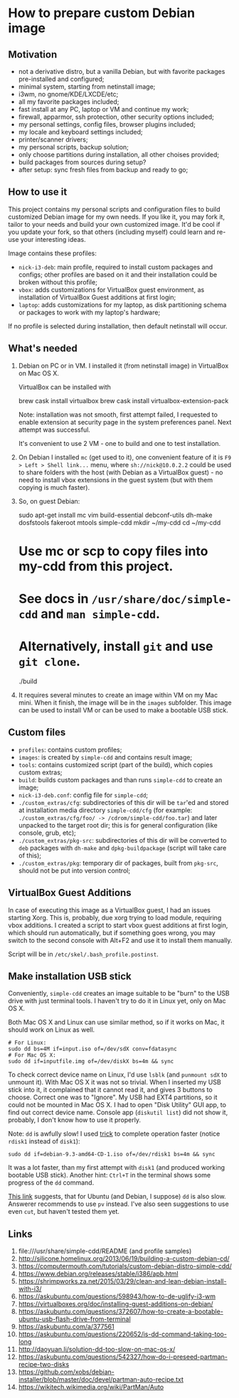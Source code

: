# How to prepare custom Debian image

## Motivation

- not a derivative distro, but a vanilla Debian, but with favorite packages
  pre-installed and configured;
- minimal system, starting from netinstall image;
- i3wm, no gnome/KDE/LXCDE/etc;
- all my favorite packages included;
- fast install at any PC, laptop or VM and continue my work;
- firewall, apparmor, ssh protection, other security options included;
- my personal settings, config files, browser plugins included;
- my locale and keyboard settings included;
- printer/scanner drivers;
- my personal scripts, backup solution;
- only choose partitions during installation, all other choises provided;
- build packages from sources during setup?
- after setup: sync fresh files from backup and ready to go;

## How to use it

This project contains my personal scripts and configuration files to build
customized Debian image for my own needs. If you like it, you may fork it,
tailor to your needs and build your own customized image. It'd be cool if
you update your fork, so that others (including myself) could learn and
re-use your interesting ideas.

Image contains these profiles:

- `nick-i3-deb`: main profile, required to install custom packages and configs;
  other profiles are based on it and their installation could be broken without
  this profile;
- `vbox`: adds customizations for VirtualBox guest environment, as installation
  of VirtualBox Guest additions at first login;
- `laptop`: adds customizations for my laptop, as disk partitioning schema or
  packages to work with my laptop's hardware;

If no profile is selected during installation, then default netinstall will occur.

## What's needed

1. Debian on PC or in VM.  I installed it (from netinstall image) in VirtualBox
   on Mac OS X.
   
   VirtualBox can be installed with 
    
    brew cask install virtualbox
    brew cask install virtualbox-extension-pack

   Note: installation was not smooth, first attempt failed, I requested to
   enable extension at security page in the system preferences panel. Next 
   attempt was successful.

   It's convenient to use 2 VM - one to build and one to test installation.

2. On Debian I installed `mc` (get used to it), one convenient feature of it is
   `F9 > Left > Shell link...` menu, where `sh://nick@10.0.2.2` could be used
   to share folders with the host (with Debian as a VirtualBox guest) - no need
   to install vbox extensions in the guest system (but with them copying is
   much faster).

3. So, on guest Debian:

    sudo apt-get install mc vim build-essential debconf-utils dh-make dosfstools fakeroot mtools simple-cdd
    mkdir ~/my-cdd
    cd ~/my-cdd
    # Use mc or scp to copy files into my-cdd from this project.
    # See docs in `/usr/share/doc/simple-cdd` and `man simple-cdd`.
    # Alternatively, install `git` and use `git clone`.
    ./build

4. It requires several minutes to create an image within VM on my Mac mini.
   When it finish, the image will be in the `images` subfolder.
   This image can be used to install VM or can be used to make a bootable USB
   stick.

## Custom files

- `profiles`: contains custom profiles;
- `images`: is created by `simple-cdd` and contains result image;
- `tools`: contains customized script (part of the build), which copies custom extras;
- `build`: builds custom packages and than runs `simple-cdd` to create an image;
- `nick-i3-deb.conf`: config file for `simple-cdd`;
- `./custom_extras/cfg`: subdirectories of this dir will be `tar`'ed and stored
  at installation media directory `simple-cdd/cfg` (for example:
  `./custom_extras/cfg/foo/ -> /cdrom/simple-cdd/foo.tar`) and later unpacked to
  the target root dir; this is for general configuration (like console, grub,
  etc);
- `./custom_extras/pkg-src`: subdirectories of this dir will be converted to
  `deb` packages with `dh-make` and `dpkg-buildpackage` (script will take care
  of this);
- `./custom_extras/pkg`: temporary dir of packages, built from `pkg-src`, should
  not be put into version control;

## VirtualBox Guest Additions

In case of executing this image as a VirtualBox guest, I had an issues starting
Xorg. This is, probably, due xorg trying to load module, requiring vbox
additions. I created a script to start vbox guest additions at first login,
which should run automatically, but if something goes wrong, you may switch to
the second console with Alt+F2 and use it to install them manually.

Script will be in `/etc/skel/.bash_profile.postinst`.

## Make installation USB stick

Conveniently, `simple-cdd` creates an image suitable to be "burn" to the USB
drive with just terminal tools. I haven't try to do it in Linux yet, only on
Mac OS X.

Both Mac OS X and Linux can use similar method, so if it works on Mac, it
should work on Linux as well.

    # For Linux:
    sudo dd bs=4M if=input.iso of=/dev/sdX conv=fdatasync
    # For Mac OS X:
    sudo dd if=inputfile.img of=/dev/diskX bs=4m && sync

To check correct device name on Linux, I'd use `lsblk` (and `punmount sdX` to
unmount it). With Mac OS X it was not so trivial.  When I inserted my USB stick
into it, it complained that it cannot read it, and gives 3 buttons to choose.
Correct one was to "Ignore".  My USB had EXT4 partitions, so it could not be
mounted in Mac OS X. I had to open "Disk Utility" GUI app, to find out correct
device name.  Console app (`diskutil list`) did not show it, probably, I don't
know how to use it properly.

Note: `dd` is awfully slow! I used
[trick](http://daoyuan.li/solution-dd-too-slow-on-mac-os-x/) to complete
operation faster (notice `rdisk1` instead of `disk1`):

    sudo dd if=debian-9.3-amd64-CD-1.iso of=/dev/rdisk1 bs=4m && sync

It was a lot faster, than my first attempt with `disk1` (and produced working
bootable USB stick).  Another hint: `Ctrl+T` in the terminal shows some
progress of the `dd` command.

[This link](https://askubuntu.com/questions/220652/is-dd-command-taking-too-long)
suggests, that for Ubuntu (and Debian, I suppose) `dd` is also slow. Answerer
recommends to use `pv` instead. I've also seen suggestions to use even `cut`,
but haven't tested them yet.

## Links

1. file:///usr/share/simple-cdd/README (and profile samples)
2. http://silicone.homelinux.org/2013/06/19/building-a-custom-debian-cd/
3. https://computermouth.com/tutorials/custom-debian-distro-simple-cdd/
4. https://www.debian.org/releases/stable/i386/apb.html
5. https://shrimpworks.za.net/2015/03/29/clean-and-lean-debian-install-with-i3/
6. https://askubuntu.com/questions/598943/how-to-de-uglify-i3-wm
7. https://virtualboxes.org/doc/installing-guest-additions-on-debian/
8. https://askubuntu.com/questions/372607/how-to-create-a-bootable-ubuntu-usb-flash-drive-from-terminal
9. https://askubuntu.com/a/377561
10. https://askubuntu.com/questions/220652/is-dd-command-taking-too-long
11. http://daoyuan.li/solution-dd-too-slow-on-mac-os-x/
12. https://askubuntu.com/questions/542327/how-do-i-preseed-partman-recipe-two-disks
13. https://github.com/xobs/debian-installer/blob/master/doc/devel/partman-auto-recipe.txt
14. https://wikitech.wikimedia.org/wiki/PartMan/Auto


